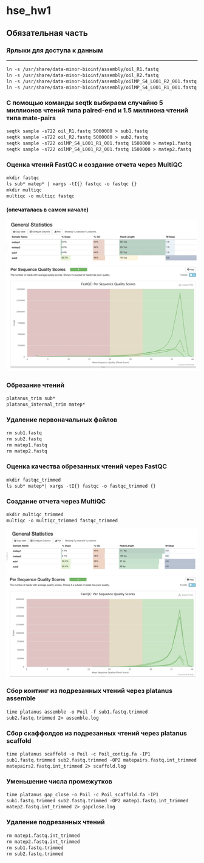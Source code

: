 # hse_hw1
## Обязательная часть
### Ярлыки для доступа к данным
____
```
ln -s /usr/share/data-minor-bioinf/assembly/oil_R1.fastq
ln -s /usr/share/data-minor-bioinf/assembly/oil_R2.fastq
ln -s /usr/share/data-minor-bioinf/assembly/oilMP_S4_L001_R2_001.fastq
ln -s /usr/share/data-minor-bioinf/assembly/oilMP_S4_L001_R1_001.fastq
```
### С помощью команды seqtk выбираем случайно 5 миллионов чтений типа paired-end и 1.5 миллиона чтений типа mate-pairs 
```
seqtk sample -s722 oil_R1.fastq 5000000 > sub1.fastq
seqtk sample -s722 oil_R2.fastq 5000000 > sub2.fastq
seqtk sample -s722 oilMP_S4_L001_R1_001.fastq 1500000 > matep1.fastq
seqtk sample -s722 oilMP_S4_L001_R2_001.fastq 1500000 > matep2.fastq
```
### Оценка чтений FastQC и создание отчета через MultiQC
```
mkdir fastqc
ls sub* matep* | xargs -tI{} fastqc -o fastqc {}
mkdir multiqc
multiqc -o multiqc fastqc
```
#### (опечаталась в самом начале) 
![ty](https://github.com/luuuuuuca/hse22_hw1/blob/main/Снимок%20экрана%202022-10-06%20в%2000.27.12.png)
![rt](https://github.com/luuuuuuca/hse22_hw1/blob/main/Снимок%20экрана%202022-10-06%20в%2000.31.50.png)
### Обрезание чтений 
```
platanus_trim sub*
platanus_internal_trim matep*
```
### Удаление первоначальных файлов
```
rm sub1.fastq
rm sub2.fastq
rm matep1.fastq 
rm matep2.fastq
```
### Оценка качества обрезанных чтений через FastQC
```
mkdir fastqc_trimmed
ls sub* matep*| xargs -tI{} fastqc -o fastqc_trimmed {}
```
### Создание отчета через MultiQC
```
mkdir multiqc_trimmed
multiqc -o multiqc_trimmed fastqc_trimmed
```
![ui](https://github.com/luuuuuuca/hse22_hw1/blob/main/Снимок%20экрана%202022-10-06%20в%2002.15.12.png)
![ui](https://github.com/luuuuuuca/hse22_hw1/blob/main/Снимок%20экрана%202022-10-06%20в%2002.15.38.png)
### Сбор континг из подрезанных чтений через platanus assemble
```
time platanus assemble -o Poil -f sub1.fastq.trimmed sub2.fastq.trimmed 2> assemble.log
```
### Сбор скаффолдов из подрезанных чтений через platanus scaffold
```
time platanus scaffold -o Poil -c Poil_contig.fa -IP1 sub1.fastq.trimmed sub2.fastq.trimmed -OP2 matepairs.fastq.int_trimmed matepairs2.fastq.int_trimmed 2> scaffold.log
```
### Уменьшение числа промежутков
```
time platanus gap_close -o Poil -c Poil_scaffold.fa -IP1 sub1.fastq.trimmed sub2.fastq.trimmed -OP2 matep1.fastq.int_trimmed matep2.fastq.int_trimmed 2> gapclose.log
```
### Удаление подрезанных чтений
```
rm matep1.fastq.int_trimmed
rm matep2.fastq.int_trimmed
rm sub1.fastq.trimmed
rm sub2.fastq.trimmed
```






